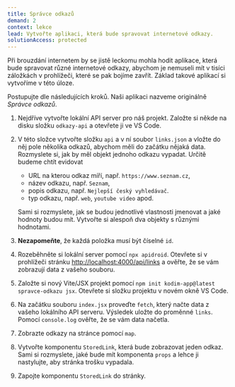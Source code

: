 ```yaml
---
title: Správce odkazů
demand: 2
context: lekce
lead: Vytvořte aplikaci, která bude spravovat internetové odkazy.
solutionAccess: protected
---
```


Při brouzdání internetem by se jistě leckomu mohla hodit aplikace, která bude spravovat různé internetové odkazy, abychom je nemuseli mít v tisíci záložkách v prohlížeči, které se pak bojíme zavřít. Základ takové aplikací si vytvoříme v této úloze.

Postupujte dle následujících kroků. Naši aplikaci nazveme originálně _Správce odkazů_.

1. Nejdříve vytvořte lokální API server pro náš projekt. Založte si někde na disku složku `odkazy-api` a otevřete ji ve VS Code.
1. V této složce vytvořte složku `api` a v ní soubor `links.json` a vložte do něj pole několika odkazů, abychom měli do začátku nějaká data. Rozmyslete si, jak by měl objekt jednoho odkazu vypadat. Určitě budeme chtít evidovat

   - URL na kterou odkaz míří, např. `https://www.seznam.cz`,
   - název odkazu, např. `Seznam`,
   - popis odkazu, např. `Nejlepší český vyhledávač`.
   - typ odkazu, např. `web`, `youtube video` apod.

   Sami si rozmyslete, jak se budou jednotlivé vlastnosti jmenovat a jaké hodnoty budou mít. Vytvořte si alespoň dva objekty s různými hodnotami.

1. **Nezapomeňte**, že každá položka musí být číselné `id`.
1. Rozeběhněte si lokální server pomocí `npx apidroid`. Otevřete si v prohlížeči stránku [http://localhost:4000/api/links](http://localhost:4000/api/links) a ověřte, že se vám zobrazují data z vašeho souboru.
1. Založte si nový Vite/JSX projekt pomocí `npm init kodim-app@latest spravce-odkazu jsx`. Otevřete si složku projektu v novém okně VS Code.
1. Na začátku souboru `index.jsx` proveďte `fetch`, který načte data z vašeho lokálního API serveru. Výsledek uložte do proměnné `links`. Pomocí `console.log` ověřte, že se vám data načetla.
1. Zobrazte odkazy na stránce pomocí `map`.
1. Vytvořte komponentu `StoredLink`, která bude zobrazovat jeden odkaz. Sami si rozmyslete, jaké bude mít komponenta `props` a lehce ji nastylujte, aby stránka trošku vypadala.
1. Zapojte komponentu `StoredLink` do stránky.

<!-- :::solution

Řešení naleznete v samostatném [Codesanboxu zde](https://codesandbox.io/s/da-web-hlasovani-jmeno-olxgk5?file=/index.js).

::: -->
